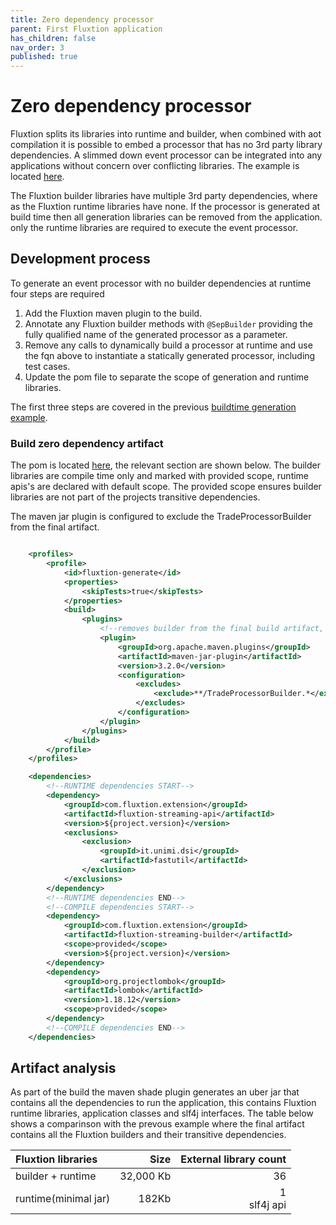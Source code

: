 ```yaml
---
title: Zero dependency processor
parent: First Fluxtion application
has_children: false
nav_order: 3
published: true
---
```


# Zero dependency processor
Fluxtion splits its libraries into runtime and builder, when combined with aot compilation
it is possible to embed a processor that has no 3rd party library dependencies. A slimmed down
event processor can be integrated into any applications without concern over conflicting libraries.
The example is located [here](https://github.com/v12technology/fluxtion/tree/{{site.fluxtion_version}}/examples/quickstart/lesson-4).

The Fluxtion builder libraries have multiple 3rd party dependencies, where as the Fluxtion runtime 
libraries have none. If the processor is generated at build time then all generation libraries
can be removed from the application. only the runtime libraries are required to execute the
event processor.

## Development process
To generate an event processor with no builder dependencies at runtime four steps are required
1. Add the Fluxtion maven plugin to the build.
1. Annotate any Fluxtion builder methods with `@SepBuilder` providing the fully qualified name of the generated processor as a parameter.
1. Remove any calls to dynamically build a processor at runtime and use the fqn above to instantiate a statically generated processor, including test cases.
1. Update the pom file to separate the scope of generation and runtime libraries.

The first three steps are covered in the previous [buildtime generation example](aot_compilation.md).

### Build zero dependency artifact
The pom is located [here](https://github.com/v12technology/fluxtion/tree/{{site.fluxtion_version}}/examples/quickstart/lesson-4/pom.xml), the relevant section are shown below.
The builder libraries are compile time only and marked with provided scope, runtime apis's are declared with default scope. The provided 
scope ensures builder libraries are not part of the projects transitive dependencies.

The maven jar plugin is configured to exclude the TradeProcessorBuilder from the final artifact.


```xml

    <profiles>
        <profile>
            <id>fluxtion-generate</id>
            <properties>
                <skipTests>true</skipTests>
            </properties>
            <build>
                <plugins>
                    <!--removes builder from the final build artifact, builder NOT required at runtime-->
                    <plugin>
                        <groupId>org.apache.maven.plugins</groupId>
                        <artifactId>maven-jar-plugin</artifactId>
                        <version>3.2.0</version>
                        <configuration>
                            <excludes>
                                <exclude>**/TradeProcessorBuilder.*</exclude>
                            </excludes>
                        </configuration>
                    </plugin>  
                </plugins>
            </build>
        </profile>
    </profiles>

    <dependencies>
        <!--RUNTIME dependencies START-->
        <dependency>
            <groupId>com.fluxtion.extension</groupId>
            <artifactId>fluxtion-streaming-api</artifactId>
            <version>${project.version}</version>
            <exclusions>
                <exclusion>
                    <groupId>it.unimi.dsi</groupId>
                    <artifactId>fastutil</artifactId>
                </exclusion>
            </exclusions>
        </dependency>
        <!--RUNTIME dependencies END-->
        <!--COMPILE dependencies START-->
        <dependency>
            <groupId>com.fluxtion.extension</groupId>
            <artifactId>fluxtion-streaming-builder</artifactId>
            <scope>provided</scope>
            <version>${project.version}</version>
        </dependency>
        <dependency>
            <groupId>org.projectlombok</groupId>
            <artifactId>lombok</artifactId>
            <version>1.18.12</version>
            <scope>provided</scope>
        </dependency>
        <!--COMPILE dependencies END-->
    </dependencies>

``` 


## Artifact analysis
As part of the build the maven shade plugin generates an uber jar that contains all the dependencies to run the application,
this contains Fluxtion runtime libraries, application classes and slf4j interfaces. The table below shows a comparinson
with the prevous example where the final artifact contains all the Fluxtion builders and their transitive dependencies.

| Fluxtion libraries   | Size              | External library count |
|:---------------------|------------------:|-----------------------:|
| builder + runtime    | 32,000 Kb         | 36  |
| runtime(minimal jar) | 182Kb             | 1  <br/>slf4j api|


